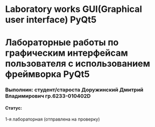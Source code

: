 # Laboratory works GUI(Graphical user interface) PyQt5
# Лабораторные работы по графическим интерфейсам пользователя с использованием фреймворка PyQt5
### Выполнин: студент/староста Доружинский Дмитрий Владимирович гр.6233-010402D

#### Статус:
1-я лабораторная (отправлена на проверку)
